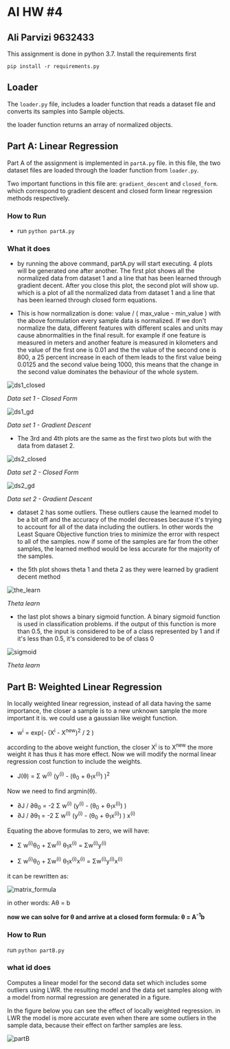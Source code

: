 # AI HW #4
## Ali Parvizi 9632433

This assignment is done in python 3.7.
Install the requirements first

```
pip install -r requirements.py
```

## Loader
The ```loader.py``` file, includes a loader
 function that reads a dataset
  file and converts its samples into
   Sample objects.
   
   the loader function returns 
   an array of normalized objects.

## Part A: Linear Regression
Part A of the assignment is implemented in ```partA.py``` file.
in this file, the two dataset files are loaded through the loader function from ```loader.py```.

Two important functions in this file are: ```gradient_descent``` and ```closed_form```.
which correspond to gradient descent and closed form linear regression methods respectively.

### How to Run
 - run ```python partA.py```

### What it does

 - by running the above command, partA.py will start executing.
4 plots will be generated one after another.
The first plot shows all the normalized data from dataset 1 and a line that has been learned through gradient decent.
After you close this plot, the second plot will show up. which is a plot of all the normalized data from dataset 1 and a 
line that has been learned through closed form equations.

 - This is how normalization is done: value / ( max_value - min_value )
 with the above formulation every sample data is normalized. If we don't normalize the data,
 different features with different scales and units may cause abnormalities in the final result.
 for example if one feature is measured in meters and another feature is measured in kilometers 
 and the value of the first one is 0.01 and the the value of the second one is 800,
 a 25 percent increase in each of them leads to the first value being 0.0125 and the second
 value being 1000, this means that the change in the second value dominates the behaviour of the whole system.
 
![ds1_closed](http://serve.l37.ir/dataset_1_with_closed_form.png)

_Data set 1 - Closed Form_

![ds1_gd](http://serve.l37.ir/dataset_1_with_%20Gradient_Descent.png)

_Data set 1 - Gradient Descent_


 - The 3rd and 4th plots are the same as the first two plots but with the data from dataset 2.

![ds2_closed](http://serve.l37.ir/dataset2_with_closed_form.png)

_Data set 2 - Closed Form_

![ds2_gd](http://serve.l37.ir/dataset_2_with_%20Gradient_Descent.png)

_Data set 2 - Gradient Descent_

 - dataset 2 has some outliers. These outliers cause the learned model
to be a bit off and the accuracy of the model decreases because it's 
trying to account for all of the data including the outliers. In other words the
Least Square Objective function tries to minimize the error with respect to all of the samples.
now if some of the samples are far from the other samples, the learned method would be less accurate
for the majority of the samples.

 - the 5th plot shows theta 1 and theta 2 as they were learned by gradient decent method
 
 ![the_learn](http://serve.l37.ir/tl.png)
 
_Theta learn_
 
 - the last plot shows a binary sigmoid function. A binary sigmoid function is used in classification problems.
 if the output of this function is more than 0.5, the input is considered to be of a class represented by 1 and
 if it's less than 0.5, it's considered to be of class 0
 
  ![sigmoid](http://serve.l37.ir/sigmoid.png)
  
_Theta learn_
 
## Part B: Weighted Linear Regression
 In locally weighted linear regression, instead of all data having the same importance, 
 the closer a sample is to a new unknown sample the more important it is.
 we could use a gaussian like weight function.

 - w<sup>i</sup> = exp(- (X<sup>i</sup> - X<sup>new</sup>)<sup>2</sup> / 2 )

according to the above weight function, the closer X<sup>i</sup> is to X<sup>new</sup>
the more weight it has thus it has more effect.
Now we will modify the normal linear regression cost function to include the weights.

 - J(&theta;) = &Sigma; w<sup>(i)</sup> (y<sup>(i)</sup> - (&theta;<sub>0</sub> + &theta;<sub>1</sub>x<sup>(i)</sup>) )<sup>2</sup>

Now we need to find argmin(&theta;).

 - &part;J / &part;&theta;<sub>0</sub> = 
-2 &Sigma; w<sup>(i)</sup> (y<sup>(i)</sup> - (&theta;<sub>0</sub> + &theta;<sub>1</sub>x<sup>(i)</sup>) )
 - &part;J / &part;&theta;<sub>1</sub> = 
-2 &Sigma; w<sup>(i)</sup> (y<sup>(i)</sup> - (&theta;<sub>0</sub> + &theta;<sub>1</sub>x<sup>(i)</sup>) ) x<sup>(i)</sup>

Equating the above formulas to zero, we will have:

 - &Sigma; w<sup>(i)</sup>&theta;<sub>0</sub> + &Sigma;w<sup>(i)</sup>
&theta;<sub>1</sub>x<sup>(i)</sup> = &Sigma;w<sup>(i)</sup>y<sup>(i)</sup>

 - &Sigma; w<sup>(i)</sup>&theta;<sub>0</sub> + &Sigma;w<sup>(i)</sup>
&theta;<sub>1</sub>x<sup>(i)</sup>x<sup>(i)</sup> = &Sigma;w<sup>(i)</sup>y<sup>(i)</sup>x<sup>(i)</sup>

it can be rewritten as:

![matrix_formula](http://serve.l37.ir/eq.png)

in other words:
A&theta; = b

**now we can solve for &theta; and arrive at a closed form formula:
&theta; = A<sup>-1</sup>b**

### How to Run

run ```python partB.py```

### what id does

Computes a linear model for the second data set which includes some outliers using LWR.
the resulting model and the data set samples along with a model from normal regression
are generated in a figure.

In the figure below you can see the effect of locally weighted regression. in LWR the model
is more accurate even when there are some outliers in the sample data, because their effect on farther
samples are less.

![partB](http://serve.l37.ir/partB.png)